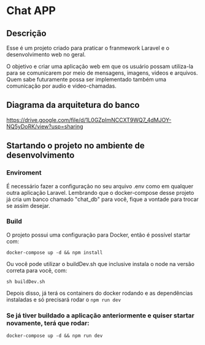 # Chat APP

## Descrição
Esse é um projeto criado para praticar o franmework Laravel e o desenvolvimento web no geral.

O objetivo e criar uma aplicação web em que os usuário possam utiliza-la para se comunicarem por meio de mensagens, imagens, videos e arquivos. Quem sabe futuramente possa ser implementado também uma comunicação por audio e video-chamadas.

## Diagrama da arquitetura do banco 
https://drive.google.com/file/d/1L0GZpImNCCXT9WQ7_4dMJOY-NQ5yDoRK/view?usp=sharing

## Startando o projeto no ambiente de desenvolvimento

### Enviroment
É necessário fazer a configuração no seu arquivo .env como em qualquer outra aplicação Laravel. Lembrando que o docker-compose desse projeto já cria um banco chamado "chat_db" para você, fique a vontade para trocar se assim desejar. 

### Build
O projeto possui uma configuração para Docker, então é possível startar com:

`docker-compose up -d && npm install`

Ou você pode utilizar o buildDev.sh que inclusive instala o node na versão correta para você, com:

`sh buildDev.sh`

Depois disso, já terá os containers do docker rodando e as dependências instaladas e só precisará rodar o `npm run dev`

### Se já tiver buildado a aplicação anteriormente e quiser startar novamente, terá que rodar:
`docker-compose up -d && npm run dev`
